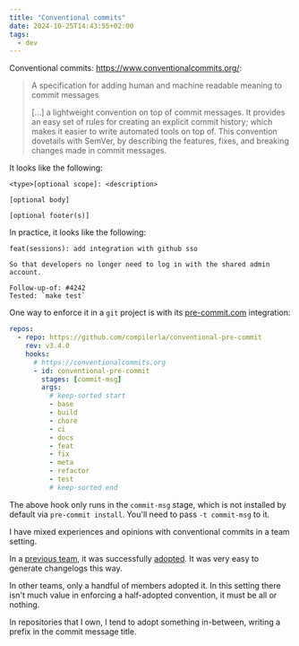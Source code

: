 ```yaml
---
title: "Conventional commits"
date: 2024-10-25T14:43:55+02:00
tags:
  - dev
---
```


Conventional commits: https://www.conventionalcommits.org/:

> A specification for adding human and machine readable meaning to commit
> messages
>
> [...] a lightweight convention on top of commit messages. It provides an easy
> set of rules for creating an explicit commit history; which makes it easier to
> write automated tools on top of. This convention dovetails with SemVer, by
> describing the features, fixes, and breaking changes made in commit messages.


It looks like the following:

```
<type>[optional scope]: <description>

[optional body]

[optional footer(s)]
```

In practice, it looks like the following:

```
feat(sessions): add integration with github sso

So that developers no longer need to log in with the shared admin account.

Follow-up-of: #4242
Tested: `make test`
```

One way to enforce it in a `git` project is with its [pre-commit.com](https://pre-commit.com/) integration:

```yaml
repos:
  - repo: https://github.com/compilerla/conventional-pre-commit
    rev: v3.4.0
    hooks:
      # https://conventionalcommits.org
      - id: conventional-pre-commit
        stages: [commit-msg]
        args:
          # keep-sorted start
          - base
          - build
          - chore
          - ci
          - docs
          - feat
          - fix
          - meta
          - refactor
          - test
          # keep-sorted end
```

The above hook only runs in the `commit-msg` stage, which is not installed by
default via `pre-commit install`. You'll need to pass `-t commit-msg` to it.

I have mixed experiences and opinions with conventional commits in a team
setting.

In a [previous team](https://github.com/GoogleChromeLabs/chromium-bidi), it was
successfully
[adopted](https://github.com/GoogleChromeLabs/chromium-bidi/pull/900). It was
very easy to generate changelogs this way.

In other teams, only a handful of members adopted it. In this setting there
isn't much value in enforcing a half-adopted convention, it must be all or
nothing.

In repositories that I own, I tend to adopt something in-between, writing a
prefix in the commit message title.
